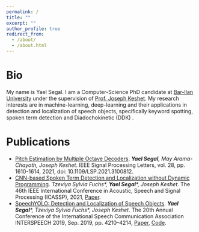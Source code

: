 ```yaml
---
permalink: /
title: ""
excerpt: ""
author_profile: true
redirect_from: 
  - /about/
  - /about.html
---
```


Bio
====
My name is Yael Segal. I am a Computer-Science PhD candidate at [Bar-Ilan University](https://www1.biu.ac.il/)
under the supervision of [Prof. Joseph Keshet](https://u.cs.biu.ac.il/~jkeshet/). My research interests are in
machine-learning, deep-learning and their applications in detection and localization of speech objects, specifically keyword spotting, spoken term detection and Diadochokinetic (DDK) .

Publications
====
- [Pitch Estimation by Multiple Octave Decoders](https://ieeexplore.ieee.org/document/9501499). _**Yael Segal**, May Arama-Chayoth, Joseph Keshet_. IEEE Signal Processing Letters, vol. 28, pp. 1610-1614, 2021, doi: 10.1109/LSP.2021.3100812.
- [CNN-based Spoken Term Detection and Localization without Dynamic Programming](https://arxiv.org/pdf/2103.05468.pdf). _Tzeviya Sylvia Fuchs*, **Yael Segal***, Joseph Keshet_.  The 46th IEEE International Conference in Acoustic, Speech and Signal Processing (ICASSP), 2021, [Paper](https://arxiv.org/pdf/2103.05468.pdf).
- [SpeechYOLO: Detection and Localization of Speech Objects](https://arxiv.org/pdf/1904.07704.pdf). _**Yael Segal***, Tzeviya Sylvia Fuchs*, Joseph Keshet_.  The 20th Annual Conference of the International Speech Communication Association INTERSPEECH 2019, Sep. 2019, pp. 4210–4214, [Paper](https://arxiv.org/pdf/1904.07704.pdf), [Code](https://github.com/MLSpeech/speech_yolo).
